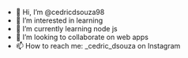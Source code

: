 - 👋 Hi, I’m @cedricdsouza98
- 👀 I’m interested in learning
- 🌱 I’m currently learning node js
- 💞️ I’m looking to collaborate on web apps
- 📫 How to reach me: _cedric_dsouza on Instagram

<!---
cedricdsouza98/cedricdsouza98 is a ✨ special ✨ repository because its `README.md` (this file) appears on your GitHub profile.
You can click the Preview link to take a look at your changes.
--->
